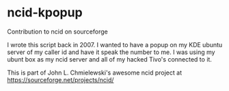 # ncid-kpopup
Contribution to ncid on sourceforge

I wrote this script back in 2007. I wanted to have a popup on my KDE ubuntu server of my caller id and have it speak the number to me. I was using my ubunt box as my ncid server and all of my hacked Tivo's connected to it.

This is part of John L. Chmielewski's awesome ncid project at https://sourceforge.net/projects/ncid/
